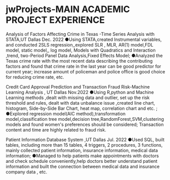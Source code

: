 # jwProjects-MAIN ACADEMIC PROJECT EXPERIENCE
Analysis of Factors Affecting Crime in Texas -Time Series Analysis with STATA,UT Dallas Dec. 2022
●Using STATA,created Instrumental variables, and conducted 2SLS regression,,explored SLR , MLR, AR(1) model,FDL model, static model,, log model, Models with Quadratics and Interaction ,trend, two-Period Panel Data Analysis,Fixed Effects Model; 
●Analyzed the Texas crime rate with the most recent data describing the contributing factors and found that crime rate in the last year
can be good predictor for current year; increase amount of policeman and police office is good choice for reducing crime rate, etc. 

Credit Card Approval Prediction and Transaction Fraud Risk-Machine Learning Analysis , UT Dallas Nov.2022
●Using R,python and Machine Learning methods ,dealt with missing data and outlier, set up the risk threshold and rules, dealt with
data unbalance issue ,created line chart, histogram, Side-by-Side Bar Chart, heat map, correlation chart and etc. ; 
●Explored regression model(AIC method),transformation model,classification tree model,decision tree,RandomForest,SVM,clustering
models and found women's preferences should be considered; Transaction content and time are highly related to fraud risk. 

Patient Information Database System ,UT Dallas Jul. 2022
●Used SQL, built tables, including more than 15 tables, 4 triggers, 2 procedures, 3 functions, mainly collected patient information, insurance information, medical data information;
●Managed to help patients make appointments with doctors and check schedule conveniently,help doctors better understand patient
information and built the connection between medical data and insurance company data , etc.
